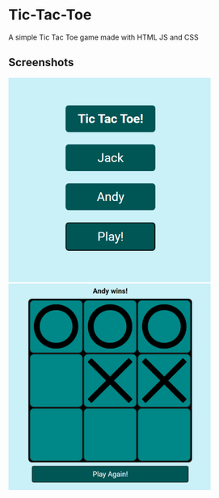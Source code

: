 
# Tic-Tac-Toe

A simple Tic Tac Toe game made with HTML JS and CSS

## Screenshots

<img src="Screenshots/site.png" width="400" alt="Splash"/>
<img src="Screenshots/site2.png" width="400" alt="Game"/>

